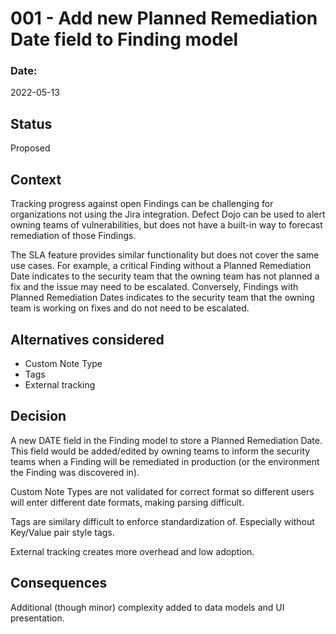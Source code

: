 # 001 - Add new Planned Remediation Date field to Finding model

### Date: 
2022-05-13

## Status

[comment]: <> (Draft | Proposed | Accepted | Rejected | Superseded)

Proposed

## Context

[comment]: <> (what the decision is about, what alternatives were considered, who has contributed, and so on)

Tracking progress against open Findings can be challenging for organizations not using the Jira integration. Defect Dojo
can be used to alert owning teams of vulnerabilities, but does not have a built-in way to forecast remediation of those
Findings.

The SLA feature provides similar functionality but does not cover the same use cases. For example, a critical Finding
without a Planned Remediation Date indicates to the security team that the owning team has not planned a fix and the
issue may need to be escalated. Conversely, Findings with Planned Remediation Dates indicates to the security team that
the owning team is working on fixes and do not need to be escalated.

## Alternatives considered

[comment]: <> (Any alternatives that were considered during the decision making process)

* Custom Note Type
* Tags
* External tracking

## Decision

[comment]: <> (What the decision is)

A new DATE field in the Finding model to store a Planned Remediation Date. This field would be added/edited by owning
teams to inform the security teams when a Finding will be remediated in production (or the environment the Finding was
discovered in).


Custom Note Types are not validated for correct format so different users will enter different date formats, making
parsing difficult.

Tags are similary difficult to enforce standardization of. Especially without Key/Value pair style tags.

External tracking creates more overhead and low adoption.

## Consequences

[comment]: <> (What happens or changes as a result of this decision)

Additional (though minor) complexity added to data models and UI presentation. 